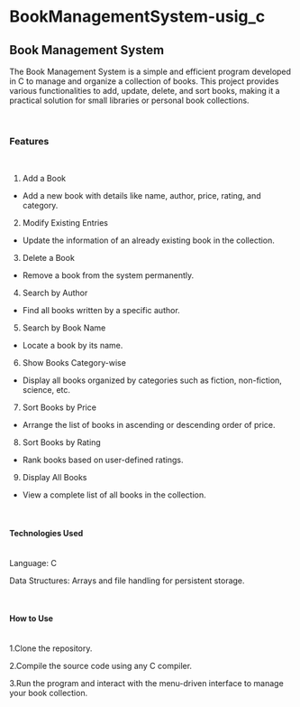 # BookManagementSystem-usig_c


<h2>Book Management System </h2>

The Book Management System is a simple and efficient program developed in C to manage and organize a collection of books. 
This project provides various functionalities to add, update, delete, and sort books, making it a practical solution for small libraries or personal book collections.

<br><h3>Features</h3><br>
1. Add a Book
  - Add a new book with details like name, author, price, rating, and category.

2. Modify Existing Entries
  - Update the information of an already existing book in the collection.

3. Delete a Book
  - Remove a book from the system permanently.

4. Search by Author
  - Find all books written by a specific author.

5. Search by Book Name
  - Locate a book by its name.
    
6. Show Books Category-wise
  - Display all books organized by categories such as fiction, non-fiction, science, etc.

7. Sort Books by Price
  - Arrange the list of books in ascending or descending order of price.

8. Sort Books by Rating
  - Rank books based on user-defined ratings.

9. Display All Books
  - View a complete list of all books in the collection.

<br><h4>Technologies Used</h4><br>
Language: C

Data Structures: Arrays and file handling for persistent storage.

<br><h4>How to Use</h4><br>
1.Clone the repository.

2.Compile the source code using any C compiler.

3.Run the program and interact with the menu-driven interface to manage your book collection.
